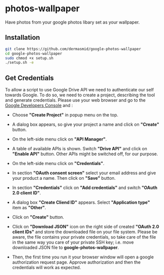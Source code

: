# photos-wallpaper

Have photos from your google photos libary set as your wallpaper.

## Installation

``` bash
git clone https://github.com/dermasmid/google-photos-wallpaper
cd google-photos-wallpaper
sudo chmod +x setup.sh
./setup.sh -e
```

## Get Credentials

To allow a script to use Google Drive API we need to authenticate
our self towards Google.  To do so, we need to create a project,
describing the tool and generate credentials. Please use your web
browser and go to the [Google Developers Console](https://console.developers.google.com) and :

* Choose **"Create Project"** in popup menu on the top.

* A dialog box appears, so give your project a name and click on **"Create"** button.

* On the left-side menu click on **"API Manager"**.

* A table of available APIs is shown. Switch **"Drive API"** and click on **"Enable API"** button. Other APIs might be switched off, for our purpose.

* On the left-side menu click on **"Credentials"**.

* In section **"OAuth consent screen"** select your email address and give your product a name. Then click on **"Save"** button.

* In section **"Credentials"** click on **"Add credentials"** and switch **"OAuth 2.0 client ID"**.

* A dialog box  **"Create Cliend ID"** appears. Select **"Application type"** item as **"Other"**.

* Click on **"Create"** button.

* Click on **"Download JSON"** icon on the right side of created **"OAuth 2.0 client IDs"** and store the downloaded file on your file system. Please be aware, the file contains your private credentials, so take care of the file in the same way you care of your private SSH key; i.e. move downloaded JSON file to **google-photos-wallpaper**.

* Then, the first time you run it your browser window will open a google authorization request page. Approve authorization and then the credentials will work as expected.
